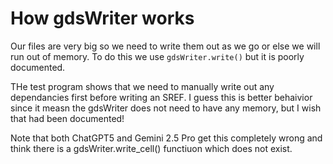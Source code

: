 # How gdsWriter works 

Our files are  very big so we need to write them out as we go or else we will run out of memory. To do this we use `gdsWriter.write()` but it is poorly documented.

THe test program shows that we need to manually write out any dependancies first before writing an SREF. I guess this is better behaivior since it measn the gdsWriter does not
need to have any memory, but I wish that had been documented!

Note that both ChatGPT5 and Gemini 2.5 Pro get this completely wrong and think there is a gdsWriter.write_cell() functiuon which does not exist. 
